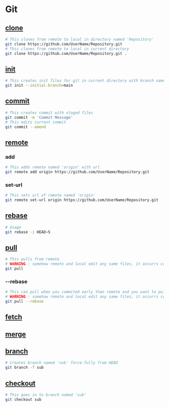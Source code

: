 # Git
## [clone](https://git-scm.com/docs/git-clone)
```bash
# This clones from remote to local in directory named 'Repository'
git clone https://github.com/UserName/Repository.git
# This clones from remote to local in current directory
git clone https://github.com/UserName/Repository.git .
```
## [init](https://git-scm.com/docs/git-init)
```bash
# This creates init files for git in current directory with branch named 'main'
git init --initial-branch=main
```
## [commit](https://git-scm.com/docs/git-commit)
```bash
# This creates commit with staged files
git commit -m 'Commit Message'
# This edits current commit
git commit --amend
```
## [remote](https://git-scm.com/docs/git-remote)
### add
```bash
# This adds remote named 'origin' with url
git remote add origin https://github.com/UserName/Repository.git
```
### set-url
```bash
# This sets url of remote named 'origin'
git remote set-url origin https://github.com/UserName/Repository.git
```
## [rebase](https://git-scm.com/docs/git-rebase)
```bash
# Usage
git rebase -i HEAD~5
```
## [pull](https://git-scm.com/docs/git-pull)
```bash
# This pulls from remote
# WARNING : somehow remote and local edit any same files, it occurrs conflicts
git pull
```
### --rebase
```bash
# This can pull when you commited early than remote and you want to pull
# WARNING : somehow remote and local edit any same files, it occurrs conflicts
git pull --rebase
```
## [fetch](https://git-scm.com/docs/git-fetch)
## [merge](https://git-scm.com/docs/git-merge)
## [branch](https://git-scm.com/docs/git-branch)
```bash
# Creates branch named 'sub' force-fully from HEAD
git branch -f sub
```
## [checkout](https://git-scm.com/docs/git-checkout)
```bash
# This goes in to branch named 'sub'
git checkout sub
```
